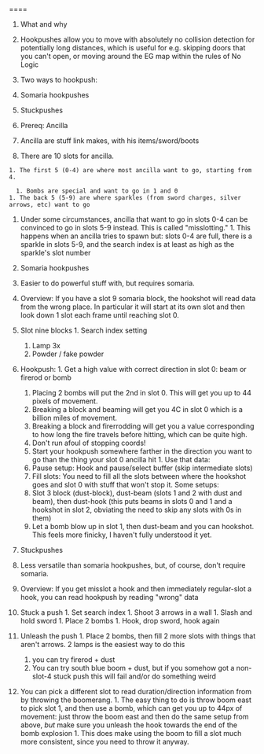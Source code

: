
====

1. What and why

  1. Hookpushes allow you to move with absolutely no collision detection for potentially long distances, which is useful for e.g. skipping doors that you can't open, or moving around the EG map within the rules of No Logic

1. Two ways to hookpush:

  1. Somaria hookpushes
  1. Stuckpushes

1. Prereq: Ancilla

  1. Ancilla are stuff link makes, with his items/sword/boots
  1. There are 10 slots for ancilla.

    1. The first 5 (0-4) are where most ancilla want to go, starting from 4.

      1. Bombs are special and want to go in 1 and 0
    1. The back 5 (5-9) are where sparkles (from sword charges, silver arrows, etc) want to go
  1. Under some circumstances, ancilla that want to go in slots 0-4 can be convinced to go in slots 5-9 instead. This is called "misslotting."
    1. This happens when an ancilla tries to spawn but: slots 0-4 are full, there is a sparkle in slots 5-9, and the search index is at least as high as the sparkle's slot number

1. Somaria hookpushes
  1. Easier to do powerful stuff with, but requires somaria.
  1. Overview: If you have a slot 9 somaria block, the hookshot will read data from the wrong place. In particular it will start at its own slot and then look down 1 slot each frame until reaching slot 0.
  1. Slot nine blocks
    1. Search index setting
      1. Lamp 3x
      1. Powder / fake powder
  1. Hookpush:
    1. Get a high value with correct direction in slot 0: beam or firerod or bomb
      1. Placing 2 bombs will put the 2nd in slot 0. This will get you up to 44 pixels of movement.
      1. Breaking a block and beaming will get you 4C in slot 0 which is a billion miles of movement.
      1. Breaking a block and firerrodding will get you a value corresponding to how long the fire travels before hitting, which can be quite high.
      1. Don't run afoul of stopping coords!
        1. Start your hookpush somewhere farther in the direction you want to go than the thing your slot 0 ancilla hit
    1. Use that data:
      1. Pause setup: Hook and pause/select buffer (skip intermediate slots)
      1. Fill slots: You need to fill all the slots between where the hookshot goes and slot 0 with stuff that won't stop it. Some setups:
       1. Slot 3 block (dust-block), dust-beam (slots 1 and 2 with dust and beam), then dust-hook (this puts beams in slots 0 and 1 and a hookshot in slot 2, obviating the need to skip any slots with 0s in them)
       1. Let a bomb blow up in slot 1, then dust-beam and you can hookshot. This feels more finicky, I haven't fully understood it yet.

1. Stuckpushes
  1. Less versatile than somaria hookpushes, but, of course, don't require somaria.
  1. Overview: If you get misslot a hook and then immediately regular-slot a hook, you can read hookpush by reading "wrong" data
  1. Stuck a push
    1. Set search index
    1. Shoot 3 arrows in a wall
    1. Slash and hold sword
    1. Place 2 bombs
    1. Hook, drop sword, hook again
  1. Unleash the push
    1. Place 2 bombs, then fill 2 more slots with things that aren't arrows. 2 lamps is the easiest way to do this
      1. you can try firerod + dust
      1. You can try south blue boom + dust, but if you somehow got a non-slot-4 stuck push this will fail and/or do something weird
  1. You can pick a different slot to read duration/direction information from by throwing the boomerang.
    1. The easy thing to do is throw boom east to pick slot 1, and then use a bomb, which can get you up to 44px of movement: just throw the boom east and then do the same setup from above, *but* make sure you unleash the hook towards the end of the bomb explosion
    1. This does make using the boom to fill a slot much more consistent, since you need to throw it anyway.
